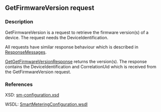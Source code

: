 ## GetFirmwareVersion request

### Description
GetFirmwareVersion is a request to retrieve the firmware version(s) of a device. The request needs the DeviceIdentification.

All requests have similar response behaviour which is described in [ResponseMessages](./ResponseMessages.md).

[GetGetFirmwareVersionResponse](GetGetFirmwareVersionResponse.md) returns the version(s). The response contains the DeviceIdentification and CorrelationUid which is received from the GetFirmwareVersion request.

### References

XSD: [sm-configuration.xsd](https://github.com/OSGP/Shared/blob/development/osgp-ws-smartmetering/src/main/resources/schemas/sm-configuration.xsd)

WSDL: [SmartMeteringConfiguration.wsdl](https://github.com/OSGP/Shared/blob/development/osgp-ws-smartmetering/src/main/resources/SmartMeteringConfiguration.wsdl)

